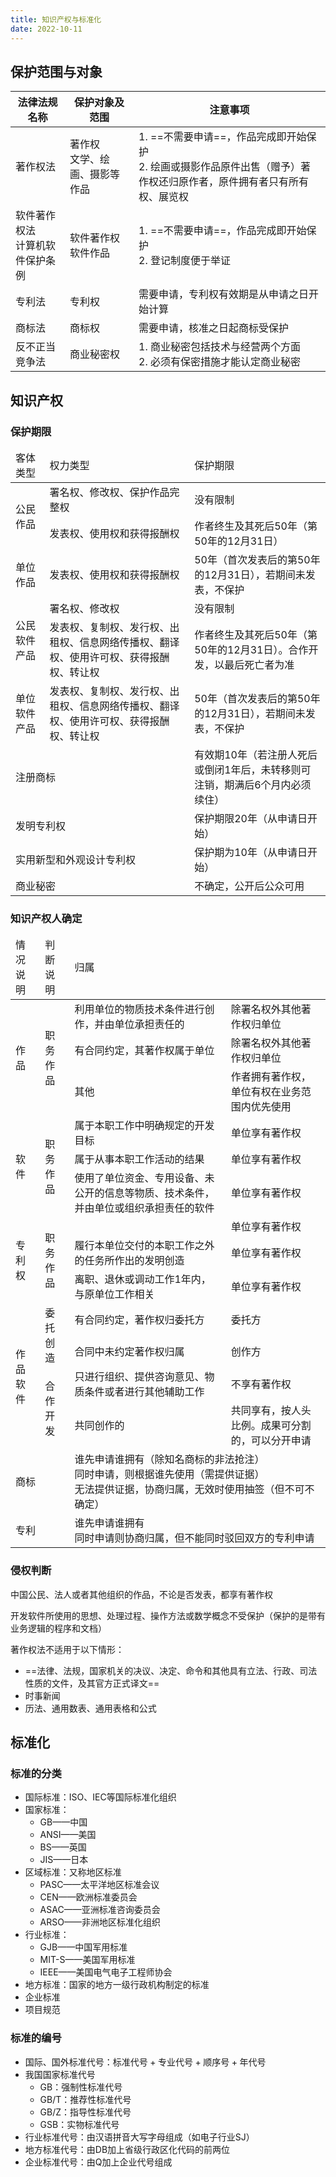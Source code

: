 ```yaml
---
title: 知识产权与标准化
date: 2022-10-11
---
```


## 保护范围与对象

| 法律法规名称               | 保护对象及范围             | 注意事项                                                                 |
|----------------------|---------------------|----------------------------------------------------------------------|
| 著作权法                 | 著作权<br/>文学、绘画、摄影等作品 | 1. ==不需要申请==，作品完成即开始保护<br/>2. 绘画或摄影作品原件出售（赠予）著作权还归原作者，原件拥有者只有所有权、展览权 |
| 软件著作权法<br/>计算机软件保护条例 | 软件著作权<br/>软件作品      | 1. ==不需要申请==，作品完成即开始保护<br/>2. 登记制度便于举证                               |
| 专利法                  | 专利权                 | 需要申请，专利权有效期是从申请之日开始计算                                                |
| 商标法                  | 商标权                 | 需要申请，核准之日起商标受保护                                                      |
| 反不正当竞争法              | 商业秘密权               | 1. 商业秘密包括技术与经营两个方面<br/>2. 必须有保密措施才能认定商业秘密                            |

## 知识产权

### 保护期限

<table>
  <thead>
    <tr><td>客体类型</td><td>权力类型</td><td>保护期限</td></tr>
  </thead>
  <tbody>
    <tr><td rowspan="2">公民作品</td><td>署名权、修改权、保护作品完整权</td><td>没有限制</td></tr>
    <tr><td>发表权、使用权和获得报酬权</td><td>作者终生及其死后50年（第50年的12月31日）</td></tr>
    <tr><td>单位作品</td><td>发表权、使用权和获得报酬权</td><td>50年（首次发表后的第50年的12月31日），若期间未发表，不保护</td></tr>
    <tr><td rowspan="2">公民软件产品</td><td>署名权、修改权</td><td>没有限制</td></tr>
    <tr><td>发表权、复制权、发行权、出租权、信息网络传播权、翻译权、使用许可权、获得报酬权、转让权</td><td>作者终生及其死后50年（第50年的12月31日）。合作开发，以最后死亡者为准</td></tr>
    <tr><td>单位软件产品</td><td>发表权、复制权、发行权、出租权、信息网络传播权、翻译权、使用许可权、获得报酬权、转让权</td><td>50年（首次发表后的第50年的12月31日），若期间未发表，不保护</td></tr>
    <tr><td colspan="2">注册商标</td><td>有效期10年（若注册人死后或倒闭1年后，未转移则可注销，期满后6个月内必须续住）</td></tr>
    <tr><td colspan="2">发明专利权</td><td>保护期限20年（从申请日开始）</td></tr>
    <tr><td colspan="2">实用新型和外观设计专利权</td><td>保护期为10年（从申请日开始）</td></tr>
    <tr><td colspan="2">商业秘密</td><td>不确定，公开后公众可用</td></tr>
  </tbody>
</table>

### 知识产权人确定

<table>
  <thead>
    <tr><td>情况说明</td><td>判断说明</td><td>归属</td></tr>
  </thead>
  <tbody>
    <tr><td rowspan="3">作品</td><td rowspan="3">职务作品</td><td>利用单位的物质技术条件进行创作，并由单位承担责任的</td><td>除署名权外其他著作权归单位</td></tr>
    <tr><td>有合同约定，其著作权属于单位</td><td>除署名权外其他著作权归单位</td></tr>
    <tr><td>其他</td><td>作者拥有著作权，单位有权在业务范围内优先使用</td></tr>
    <tr><td rowspan="3">软件</td><td rowspan="3">职务作品</td><td>属于本职工作中明确规定的开发目标</td><td>单位享有著作权</td></tr>
    <tr><td>属于从事本职工作活动的结果</td><td>单位享有著作权</td></tr>
    <tr><td>使用了单位资金、专用设备、未公开的信息等物质、技术条件，并由单位或组织承担责任的软件</td><td>单位享有著作权</td></tr>
    <tr><td rowspan="3">专利权</td><td rowspan="3">职务作品</td><td></td><td>单位享有著作权</td></tr>
    <tr><td>履行本单位交付的本职工作之外的任务所作出的发明创造</td><td>单位享有著作权</td></tr>
    <tr><td>离职、退休或调动工作1年内，与原单位工作相关</td><td>单位享有著作权</td></tr>
    <tr><td rowspan="4">作品软件</td><td rowspan="2">委托创造</td><td>有合同约定，著作权归委托方</td><td>委托方</td></tr>
    <tr><td>合同中未约定著作权归属</td><td>创作方</td></tr>
    <tr><td rowspan="2">合作开发</td><td>只进行组织、提供咨询意见、物质条件或者进行其他辅助工作</td><td>不享有著作权</td></tr>
    <tr><td>共同创作的</td><td>共同享有，按人头比例。成果可分割的，可以分开申请</td></tr>
    <tr><td colspan="2">商标</td><td colspan="2">谁先申请谁拥有（除知名商标的非法抢注）<br/>同时申请，则根据谁先使用（需提供证据）<br/>无法提供证据，协商归属，无效时使用抽签（但不可不确定）</td></tr>
    <tr><td colspan="2">专利</td><td colspan="2">谁先申请谁拥有<br/>同时申请则协商归属，但不能同时驳回双方的专利申请</td></tr>
  </tbody>
</table>

### 侵权判断

中国公民、法人或者其他组织的作品，不论是否发表，都享有著作权

开发软件所使用的思想、处理过程、操作方法或数学概念不受保护（保护的是带有业务逻辑的程序和文档）

著作权法不适用于以下情形：
- ==法律、法规，国家机关的决议、决定、命令和其他具有立法、行政、司法性质的文件，及其官方正式译文==
- 时事新闻
- 历法、通用数表、通用表格和公式

## 标准化

### 标准的分类

- 国际标准：ISO、IEC等国际标准化组织
- 国家标准：
  - GB——中国
  - ANSI——美国
  - BS——英国
  - JIS——日本
- 区域标准：又称地区标准
  - PASC——太平洋地区标准会议
  - CEN——欧洲标准委员会
  - ASAC——亚洲标准咨询委员会
  - ARSO——非洲地区标准化组织
- 行业标准：
  - GJB——中国军用标准
  - MIT-S——美国军用标准
  - IEEE——美国电气电子工程师协会
- 地方标准：国家的地方一级行政机构制定的标准
- 企业标准
- 项目规范

### 标准的编号

- 国际、国外标准代号：$\text{标准代号} + \text{专业代号} + \text{顺序号} + \text{年代号}$
- 我国国家标准代号
  - GB：强制性标准代号
  - GB/T：推荐性标准代号
  - GB/Z：指导性标准代号
  - GSB：实物标准代号
- 行业标准代号：由汉语拼音大写字母组成（如电子行业SJ）
- 地方标准代号：由DB加上省级行政区化代码的前两位
- 企业标准代号：由Q加上企业代号组成